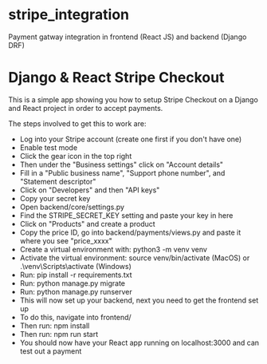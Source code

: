 # stripe_integration
Payment gatway integration in frontend (React JS) and backend (Django DRF)

# Django & React Stripe Checkout

This is a simple app showing you how to setup Stripe Checkout on a Django and React project in order to accept payments.

The steps involved to get this to work are:

-   Log into your Stripe account (create one first if you don't have one)
-   Enable test mode
-   Click the gear icon in the top right
-   Then under the "Business settings" click on "Account details"
-   Fill in a "Public business name", "Support phone number", and "Statement descriptor"
-   Click on "Developers" and then "API keys"
-   Copy your secret key
-   Open backend/core/settings.py
-   Find the STRIPE_SECRET_KEY setting and paste your key in here
-   Click on "Products" and create a product
-   Copy the price ID, go into backend/payments/views.py and paste it where you see "price_xxxx"
-   Create a virtual environment with: python3 -m venv venv
-   Activate the virtual environment: source venv/bin/activate (MacOS) or .\venv\Scripts\activate (Windows)
-   Run: pip install -r requirements.txt
-   Run: python manage.py migrate
-   Run: python manage.py runserver
-   This will now set up your backend, next you need to get the frontend set up
-   To do this, navigate into frontend/
-   Then run: npm install
-   Then run: npm run start
-   You should now have your React app running on localhost:3000 and can test out a payment
